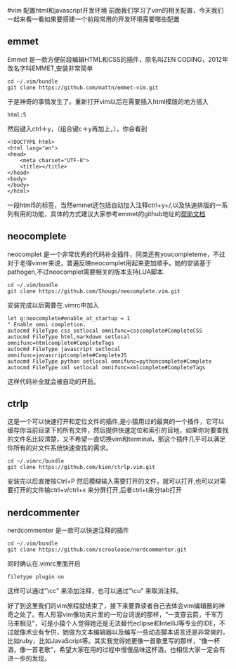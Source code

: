 #vim 配置html和javascript开发环境
前面我们学习了vim的相关配置，今天我们一起来看一看如果要搭建一个前段常用的开发环境需要哪些配置

## emmet

Emmet 是一款方便前段编辑HTML和CSS的插件，原名叫ZEN CODING，2012年改名字叫EMMET,安装非常简单
```
cd ~/.vim/bundle
git clone https://github.com/mattn/emmet-vim.git
```
于是神奇的事情发生了。重新打开vim以后在需要插入html模版的地方插入
```
html:5
```
然后键入ctrl＋y，（组合键c＋y再加上，），你会看到
```
<!DOCTYPE html>
<html lang="en">
<head>
    <meta charset="UTF-8">
    <title></title>
</head>
<body>	
</body>
</html>
```
一段html5的标签，当然emmet还包括自动加入注释ctrl+y+/,以及快速排版的一系列有用的功能，具体的方式建议大家参考emmet的github地址的[帮助文档](https://github.com/mattn/emmet-vim/blob/master/doc/emmet.txt)

## neocomplete

neocomplet 是一个非常优秀的代码补全插件，同类还有youcompleteme，不过对于老得vimer来说，普遍反映neocomplet用起来更加顺手。她的安装基于pathogen,不过neocomplet需要相关的版本支持LUA脚本.
```
cd ~/.vim/bundle
git clone https://github.com/Shougo/neocomplete.vim.git
```
安装完成以后需要在.vimrc中加入
```
let g:neocomplete#enable_at_startup = 1
" Enable omni completion.
autocmd FileType css setlocal omnifunc=csscomplete#CompleteCSS
autocmd FileType html,markdown setlocal omnifunc=htmlcomplete#CompleteTags
autocmd FileType javascript setlocal omnifunc=javascriptcomplete#CompleteJS
autocmd FileType python setlocal omnifunc=pythoncomplete#Complete
autocmd FileType xml setlocal omnifunc=xmlcomplete#CompleteTags
```
这样代码补全就会被自动的开启。
## ctrlp
这是一个可以快速打开和定位文件的插件,是小猿用过的最爽的一个插件，它可以缓存你当前目录下的所有文件，然后提供快速定位和索引的目地，如果你对要查找的文件名比较清楚，又不希望一直切换vim和terminal，那这个插件几乎可以满足你所有的对文件系统快速查找的需求。
```
cd ~/.vimrc/bundle
git clone https://github.com/kien/ctrlp.vim.git
```
安装完以后直接按Ctrl+P 然后模糊输入需要打开的文件，就可以打开,也可以对需要打开的文件输ctrl+v/ctrl+x 来分屏打开,后者ctrl+t来分tab打开

## nerdcommenter
nerdcommenter 是一款可以快速注释的插件
```
cd ~/.vim/bundle
git clone https://github.com/scrooloose/nerdcommenter.git
```
同时确认在.vimrc里面开启
```
filetype plugin on
```
这样可以通过"\\cc" 来添加注释，也可以通过"\\cu" 来取消注释。

好了到这里我们的vim旅程就结束了，接下来要靠读者自己去体会vim编辑器的神奇之处了。有人形容vim像功夫片里的一句台词说的那样，“一支穿云箭，千军万马来相见”，可是小猿个人觉得她还是无法替代eclipse和IntelliJ等专业的IDE，不过就像术业有专供，她做为文本编辑器以及编写一些动态脚本语言还是非常爽的，比如ruby，比如JavaScript等。其实我觉得她更像一首歌里写的那样，“像一杯酒，像一首老歌”，希望大家在用的过程中慢慢品味这杯酒，也相信大家一定会有进一步的发现。


